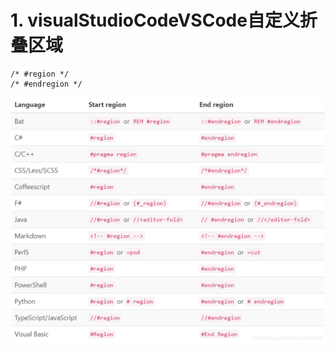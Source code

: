 


# 1. visualStudioCodeVSCode自定义折叠区域

```
/* #region */
/* #endregion */

```



![watermark,type_ZmFuZ3poZW5naGVpdGk,shadow_10,text_aHR0cHM6Ly9ibG9nLmNzZG4ubmV0L3ljeDYwcnp2dmJq,size_16,color_FFFFFF,t_70](_v_images/20210526142751763_22807.png)







